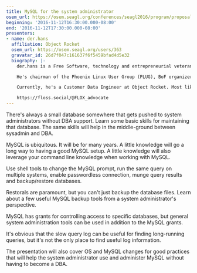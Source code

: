 ```yaml
---
title: MySQL for the system administrator
osem_url: https://osem.seagl.org/conferences/seagl2016/program/proposals/242
beginning: '2016-11-12T16:30:00.000-08:00'
end: '2016-11-12T17:30:00.000-08:00'
presenters:
- name: der.hans
  affiliation: Object Rocket
  osem_url: https://osem.seagl.org/users/363
  gravatar_id: 26d7f047c161637f6f5459bfad4d5e32
  biography: |-
    der.hans is a Free Software, technology and entrepreneurial veteran.

    He's chairman of the Phoenix Linux User Group (PLUG), BoF organizer for the Southern California Linux Expo (SCaLE), and founder of the Free Software Stammtisch and Stammtisch Job Nights.

    Currently, he's a Customer Data Engineer at Object Rocket. Most likely anything he says publicly was not approved by $dayjob.

    https://floss.social/@FLOX_advocate
---
```


There's always a small database somewhere that gets pushed to system administrators without DBA support. Learn some basic skills for maintaining that database. The same skills will help in the middle-ground between sysadmin and DBA.

MySQL is ubiquitous. It will be for many years. A little knowledge will go a long way to having a good MySQL setup. A little knowledge will also leverage your command line knowledge when working with MySQL.

Use shell tools to change the MySQL prompt, run the same query on multiple systems, enable passwordless connection, munge query results and backup/restore databases.

Restorals are paramount, but you can't just backup the database files. Learn about a few useful MySQL backup tools from a system administrator's perspective.

MySQL has grants for controlling access to specific databases, but general system administration tools can be used in addition to the MySQL grants.

It's obvious that the slow query log can be useful for finding long-running queries, but it's not the only place to find useful log information.

The presentation will also cover OS and MySQL changes for good practices that will help the system administrator use and administer MySQL without having to become a DBA.
